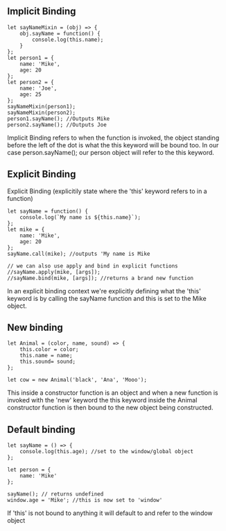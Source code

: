 ## Implicit Binding
```
let sayNameMixin = (obj) => {
    obj.sayName = function() {
        console.log(this.name);
    }
};
let person1 = {
    name: 'Mike',
    age: 20
};
let person2 = {
    name: 'Joe',
    age: 25
};
sayNameMixin(person1);
sayNameMixin(person2);
person1.sayName(); //Outputs Mike
person2.sayName(); //Outputs Joe
```
Implicit Binding refers to when the function is invoked, the object standing before the left of the dot is what the this keyword will be bound too. In our case person.sayName(); our person object will refer to the this keyword.

## Explicit Binding

Explicit Binding (explicitily state where the 'this' keyword refers to in a function)

```
let sayName = function() {
    console.log(`My name is ${this.name}`);
};
let mike = {
    name: 'Mike',
    age: 20
};
sayName.call(mike); //outputs 'My name is Mike

// we can also use apply and bind in explicit functions
//sayName.apply(mike, [args]);
//sayName.bind(mike, [args]); //returns a brand new function
```
In an explicit binding context we're explicitly defining what the 'this' keyword is by calling the sayName function and this is set to the Mike object.

## New binding

```
let Animal = (color, name, sound) => {
    this.color = color;
    this.name = name;
    this.sound= sound;
};

let cow = new Animal('black', 'Ana', 'Mooo');
```

This inside a constructor function is an object and when a new function is invoked with the 'new' keyword the this keyword inside the Animal constructor function is then bound to the new object being constructed.

## Default binding
```
let sayName = () => {
    console.log(this.age); //set to the window/global object
};

let person = {
    name: 'Mike'
};

sayName(); // returns undefined
window.age = 'Mike'; //this is now set to 'window'
```


If 'this'  is not bound to anything it will default to and refer to the window object 



